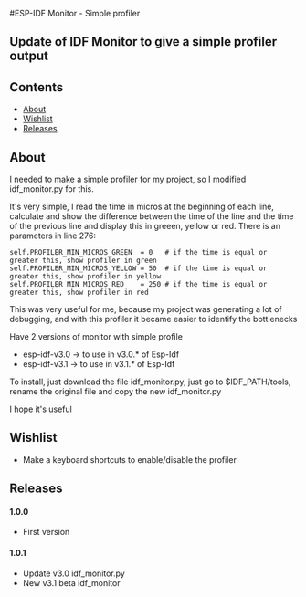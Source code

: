#ESP-IDF Monitor - Simple profiler

## Update of IDF Monitor to give a simple profiler output

## Contents
 - [About](#about)
 - [Wishlist](#wishlist)
 - [Releases](#releases)

## About

I needed to make a simple profiler for my project,
so I modified idf_monitor.py for this.

It's very simple, I read the time in micros at the beginning of each line,
calculate and show the difference between the time of the line and the time of the previous line
and display this in greeen, yellow or red.
There is an parameters in line 276:

    self.PROFILER_MIN_MICROS_GREEN  = 0   # if the time is equal or greater this, show profiler in green
    self.PROFILER_MIN_MICROS_YELLOW = 50  # if the time is equal or greater this, show profiler in yellow
    self.PROFILER_MIN_MICROS_RED    = 250 # if the time is equal or greater this, show profiler in red

This was very useful for me, because my project was generating a lot of debugging, and with this profiler it became easier to identify the bottlenecks

Have 2 versions of monitor with simple profile
- esp-idf-v3.0 -> to use in v3.0.* of Esp-Idf
- esp-idf-v3.1 -> to use in v3.1.* of Esp-Idf

To install, just download the file idf_monitor.py, just go to $IDF_PATH/tools, rename the original file and copy the new idf_monitor.py

I hope it's useful

## Wishlist
- Make a keyboard shortcuts to enable/disable the profiler

## Releases
#### 1.0.0
- First version
#### 1.0.1
- Update v3.0 idf_monitor.py
- New v3.1 beta idf_monitor
